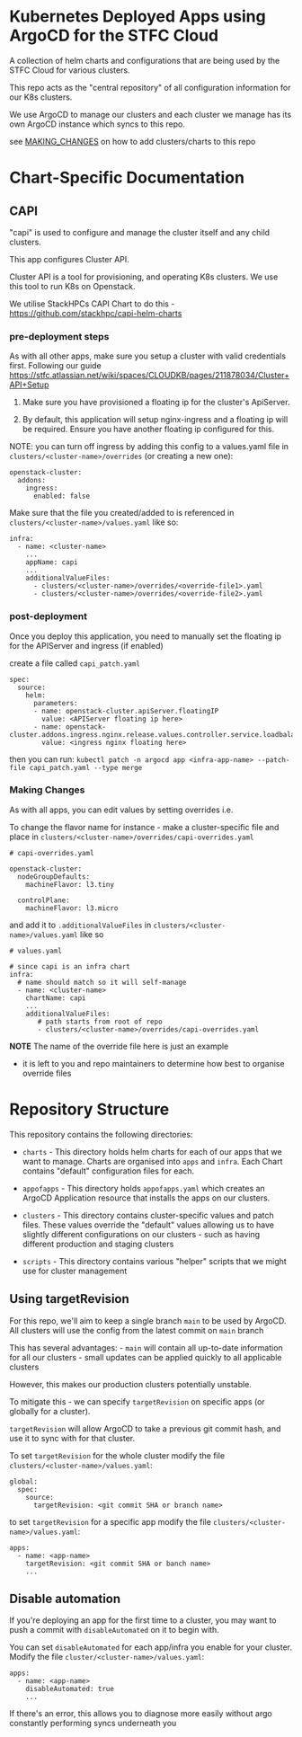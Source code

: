 # Kubernetes Deployed Apps using ArgoCD for the STFC Cloud 

A collection of helm charts and configurations that are being used by the STFC Cloud for various clusters. 

This repo acts as the "central repository" of all configuration information for our K8s clusters. 

We use ArgoCD to manage our clusters and each cluster we manage has its own ArgoCD instance which syncs to this repo.

see [MAKING_CHANGES](./MAKING_CHANGES.md) on how to add clusters/charts to this repo


# Chart-Specific Documentation

## CAPI

"capi" is used to configure and manage the cluster itself and any child clusters.  

This app configures Cluster API. 

Cluster API is a tool for provisioning, and operating K8s clusters. We use this tool to run K8s on Openstack. 

We utilise StackHPCs CAPI Chart to do this - https://github.com/stackhpc/capi-helm-charts

### pre-deployment steps

As with all other apps, make sure you setup a cluster with valid credentials first. Following our guide https://stfc.atlassian.net/wiki/spaces/CLOUDKB/pages/211878034/Cluster+API+Setup

1. Make sure you have provisioned a floating ip for the cluster's ApiServer.

2. By default, this application will setup nginx-ingress and a floating ip will be required. Ensure you have another floating ip configured for this.
  
NOTE: you can turn off ingress by adding this config to a values.yaml file in `clusters/<cluster-name>/overrides` (or creating a new one):
```
openstack-cluster:
  addons:
    ingress:
      enabled: false
```

Make sure that the file you created/added to is referenced in `clusters/<cluster-name>/values.yaml` like so:

```
infra:
  - name: <cluster-name>
    ...
    appName: capi
    ...
    additionalValueFiles: 
      - clusters/<cluster-name>/overrides/<override-file1>.yaml
      - clusters/<cluster-name>/overrides/<override-file2>.yaml
```

### post-deployment

Once you deploy this application, you need to manually set the floating ip for the APIServer and ingress (if enabled)

create a file called `capi_patch.yaml`

```
spec:
  source:
    helm:
      parameters:
      - name: openstack-cluster.apiServer.floatingIP
        value: <APIServer floating ip here>
      - name: openstack-cluster.addons.ingress.nginx.release.values.controller.service.loadbalancerIP
        value: <ingress nginx floating here>
```

then you can run: 
`kubectl patch -n argocd app <infra-app-name> --patch-file capi_patch.yaml --type merge`


### Making Changes

As with all apps, you can edit values by setting overrides i.e.

To change the flavor name for instance - make a cluster-specific file and place in `clusters/<cluster-name>/overrides/capi-overrides.yaml` 

```
# capi-overrides.yaml

openstack-cluster:
  nodeGroupDefaults:
    machineFlavor: l3.tiny   

  controlPlane: 
    machineFlavor: l3.micro 

```

and add it to `.additionalValueFiles` in `clusters/<cluster-name>/values.yaml` like so

```
# values.yaml

# since capi is an infra chart
infra:
  # name should match so it will self-manage
  - name: <cluster-name>
    chartName: capi
    ...
    additionalValueFiles:
       # path starts from root of repo
       - clusters/<cluster-name>/overrides/capi-overrides.yaml

```


**NOTE** The name of the override file here is just an example 
   - it is left to you and repo maintainers to determine how best to organise override files


# Repository Structure

This repository contains the following directories:

- `charts` - This directory holds helm charts for each of our apps that we want to manage. Charts are organised into `apps` and `infra`. Each Chart contains "default" configuration files for each.

- `appofapps` - This directory holds `appofapps.yaml` which creates an ArgoCD Application resource that installs the apps on our clusters. 

- `clusters` - This directory contains cluster-specific values and patch files. These values override the "default" values allowing us to have slightly different configurations on our clusters - such as having different production and staging clusters 

- `scripts` - This directory contains various "helper" scripts that we might use for cluster management



## Using targetRevision

For this repo, we'll aim to keep a single branch `main` to be used by ArgoCD. 
All clusters will use the config from the latest commit on `main` branch

This has several advantages:
     - `main` will contain all up-to-date information for all our clusters
     - small updates can be applied quickly to all applicable clusters

However, this makes our production clusters potentially unstable. 

To mitigate this - we can specify `targetRevision` on specific apps (or globally for a cluster).

`targetRevision` will allow ArgoCD to take a previous git commit hash, and use it to sync with for that cluster.

To set `targetRevision` for the whole cluster modify the file `clusters/<cluster-name>/values.yaml`: 

```
global:
  spec:
    source:
      targetRevision: <git commit SHA or branch name>
```

to set `targetRevision` for a specific app modify the file `clusters/<cluster-name>/values.yaml`:

```
apps:
  - name: <app-name>
    targetRevision: <git commit SHA or banch name>
    ...
```

## Disable automation

If you're deploying an app for the first time to a cluster, you may want to push a commit with `disableAutomated` on it to begin with. 

You can set `disableAutomated` for each app/infra you enable for your cluster. Modify the file `cluster/<cluster-name>/values.yaml`:

```
apps:
  - name: <app-name>
    disableAutomated: true
    ...
```

If there's an error, this allows you to diagnose more easily without argo constantly performing syncs underneath you
